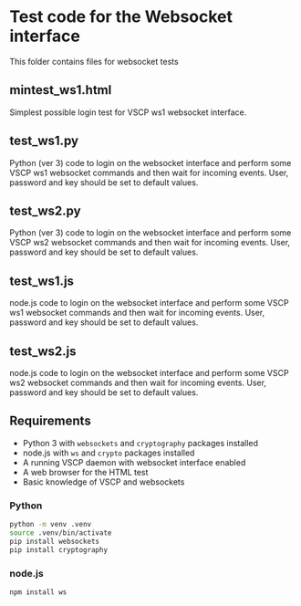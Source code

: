 # Test code for the Websocket interface

This folder contains files for websocket tests

## mintest_ws1.html
Simplest possible login test for VSCP ws1 websocket interface.

## test_ws1.py
Python (ver 3) code to login on the websocket interface and perform
some VSCP ws1 websocket commands and then wait for incoming events. User, password and key should be set to default values.

## test_ws2.py
Python (ver 3) code to login on the websocket interface and perform
some VSCP ws2 websocket commands and then wait for incoming events. User, password and key should be set to default values.

## test_ws1.js
node.js code to login on the websocket interface and perform
some VSCP ws1 websocket commands and then wait for incoming events. User, password and key should be set to default values.

## test_ws2.js
node.js code to login on the websocket interface and perform
some VSCP ws2 websocket commands and then wait for incoming events. User, password and key should be set to default values.


## Requirements

* Python 3 with `websockets` and `cryptography` packages installed
* node.js with `ws` and `crypto` packages installed
* A running VSCP daemon with websocket interface enabled
* A web browser for the HTML test
* Basic knowledge of VSCP and websockets
  
### Python

```bash
python -m venv .venv
source .venv/bin/activate
pip install websockets
pip install cryptography
``` 

### node.js

```bash
npm install ws
```
